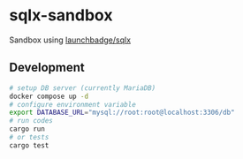 # sqlx-sandbox

Sandbox using [launchbadge/sqlx](https://github.com/launchbadge/sqlx)

## Development

```bash
# setup DB server (currently MariaDB)
docker compose up -d
# configure environment variable
export DATABASE_URL="mysql://root:root@localhost:3306/db"
# run codes
cargo run
# or tests
cargo test
```

